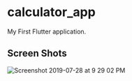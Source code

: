 # calculator_app
My First Flutter application.

## Screen Shots

![Screenshot 2019-07-28 at 9 29 02 PM](https://user-images.githubusercontent.com/31843229/62009609-da6bbc00-b17e-11e9-9a88-fb1805f8b470.png)

